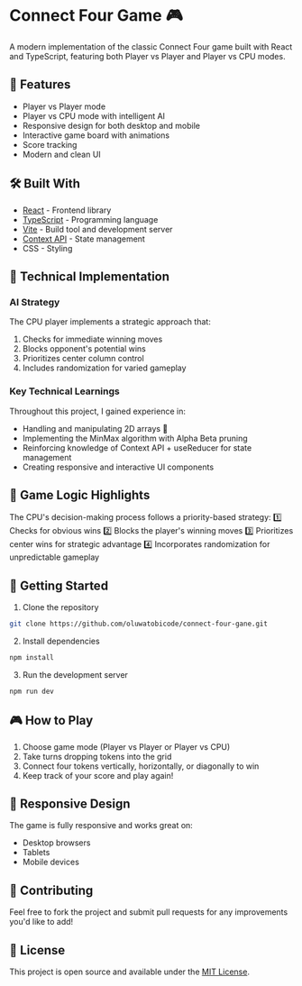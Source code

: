 # Connect Four Game 🎮

A modern implementation of the classic Connect Four game built with React and TypeScript, featuring both Player vs Player and Player vs CPU modes.

## 🌟 Features

- Player vs Player mode
- Player vs CPU mode with intelligent AI
- Responsive design for both desktop and mobile
- Interactive game board with animations
- Score tracking
- Modern and clean UI

## 🛠️ Built With

- [React](https://reactjs.org/) - Frontend library
- [TypeScript](https://www.typescriptlang.org/) - Programming language
- [Vite](https://vitejs.dev/) - Build tool and development server
- [Context API](https://reactjs.org/docs/context.html) - State management
- CSS - Styling

## 🧠 Technical Implementation

### AI Strategy

The CPU player implements a strategic approach that:

1. Checks for immediate winning moves
2. Blocks opponent's potential wins
3. Prioritizes center column control
4. Includes randomization for varied gameplay

### Key Technical Learnings

Throughout this project, I gained experience in:

- Handling and manipulating 2D arrays 🧩
- Implementing the MinMax algorithm with Alpha Beta pruning
- Reinforcing knowledge of Context API + useReducer for state management
- Creating responsive and interactive UI components

## 🎯 Game Logic Highlights

The CPU's decision-making process follows a priority-based strategy:
1️⃣ Checks for obvious wins
2️⃣ Blocks the player's winning moves
3️⃣ Prioritizes center wins for strategic advantage
4️⃣ Incorporates randomization for unpredictable gameplay

## 🚀 Getting Started

1. Clone the repository

```bash
git clone https://github.com/oluwatobicode/connect-four-gane.git
```

2. Install dependencies

```bash
npm install
```

3. Run the development server

```bash
npm run dev
```

## 🎮 How to Play

1. Choose game mode (Player vs Player or Player vs CPU)
2. Take turns dropping tokens into the grid
3. Connect four tokens vertically, horizontally, or diagonally to win
4. Keep track of your score and play again!

## 📱 Responsive Design

The game is fully responsive and works great on:

- Desktop browsers
- Tablets
- Mobile devices

## 🤝 Contributing

Feel free to fork the project and submit pull requests for any improvements you'd like to add!

## 📝 License

This project is open source and available under the [MIT License](LICENSE).
